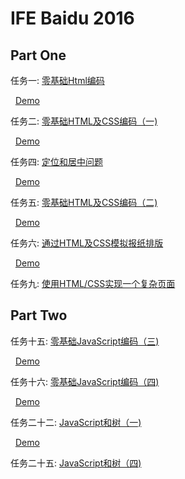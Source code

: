 # IFE Baidu 2016


Part One
-----


任务一: [零基础Html编码](http://ife.baidu.com/task/detail?taskId=1)

&nbsp;&nbsp;[Demo](http://zoewys.github.io/ife-2016/part1/task01/index.html)

任务二: [零基础HTML及CSS编码（一)](http://ife.baidu.com/task/detail?taskId=2)

&nbsp;&nbsp;[Demo](http://zoewys.github.io/ife-2016/part1/task02/index.html)

<!--任务三: [三栏式布局](http://ife.baidu.com/task/detail?taskId=3)-->

任务四: [定位和居中问题](http://ife.baidu.com/task/detail?taskId=4)

&nbsp;&nbsp;[Demo](http://zoewys.github.io/ife-2016/part1/task04/index.html)

任务五: [零基础HTML及CSS编码（二)](http://ife.baidu.com/task/detail?taskId=5)

&nbsp;&nbsp;[Demo](http://zoewys.github.io/ife-2016/part1/task05/index.html)

任务六: [通过HTML及CSS模拟报纸排版](http://ife.baidu.com/task/detail?taskId=6)

&nbsp;&nbsp;[Demo](http://zoewys.github.io/ife-2016/part1/task06/index.html)

<!--任务七: [实现常见的技术产品官网的页面架构及样式布局](http://ife.baidu.com/task/detail?taskId=7)-->

<!--任务八: [响应式网格（栅格化）布局](http://ife.baidu.com/task/detail?taskId=8)-->

任务九: [使用HTML/CSS实现一个复杂页面](http://ife.baidu.com/task/detail?taskId=9)

<!--任务十: [Flexbox 布局练习](http://ife.baidu.com/task/detail?taskId=10)-->

<!--任务十一: [移动Web页面布局实践](http://ife.baidu.com/task/detail?taskId=11)-->

<!--任务十二: [学习CSS 3的新特性](http://ife.baidu.com/task/detail?taskId=12)-->


Part Two
-----


<!--任务十三: [零基础JavaScript编码（一)](http://ife.baidu.com/task/detail?taskId=13)-->

<!--任务十四: [零基础JavaScript编码（二)](http://ife.baidu.com/task/detail?taskId=14)-->

任务十五: [零基础JavaScript编码（三)](http://ife.baidu.com/task/detail?taskId=15)

&nbsp;&nbsp;[Demo](http://zoewys.github.io/ife-2016/part2/task15/index.html)

任务十六: [零基础JavaScript编码（四)](http://ife.baidu.com/task/detail?taskId=16)

&nbsp;&nbsp;[Demo](http://zoewys.github.io/ife-2016/part2/task16/index.html)

<!--任务十七: [零基础JavaScript编码（五)](http://ife.baidu.com/task/detail?taskId=17)-->

<!--任务十八: [基础JavaScript练习（一)](http://ife.baidu.com/task/detail?taskId=18)-->

<!--任务十九: [基础JavaScript练习（二)](http://ife.baidu.com/task/detail?taskId=19)-->

<!--任务二十: [基础JavaScript练习（三)](http://ife.baidu.com/task/detail?taskId=20)-->

<!--任务二十一: [基础JavaScript练习（四)](http://ife.baidu.com/task/detail?taskId=21)-->

任务二十二: [JavaScript和树（一)](http://ife.baidu.com/task/detail?taskId=22)

&nbsp;&nbsp;[Demo](http://zoewys.github.io/ife-2016/part2/task22/index.html)

<!--任务二十三: [JavaScript和树（二)](http://ife.baidu.com/task/detail?taskId=23)-->

<!--任务二十四: [JavaScript和树（三)](http://ife.baidu.com/task/detail?taskId=24)-->

任务二十五: [JavaScript和树（四)](http://ife.baidu.com/task/detail?taskId=25)

<!--任务二十六: [行星和飞船（一)](http://ife.baidu.com/task/detail?taskId=26)-->

<!--任务二十七: [行星和飞船（二)](http://ife.baidu.com/task/detail?taskId=27)-->

<!--任务二十八: [行星和飞船（三)](http://ife.baidu.com/task/detail?taskId=28)-->

<!--任务二十九: [表单（一）单个表单项的检验](http://ife.baidu.com/task/detail?taskId=29)-->

<!--任务三十: [表单（二）多个表单项的动态校验](http://ife.baidu.com/task/detail?taskId=30)-->

<!--任务三十一: [表单（三）联动](http://ife.baidu.com/task/detail?taskId=31)-->

<!--任务三十二: [表单（四）实现表单自动生成工厂](http://ife.baidu.com/task/detail?taskId=32)-->

<!--任务三十三: [听指令的小方块（一）](http://ife.baidu.com/task/detail?taskId=33)-->

<!--任务三十四: [听指令的小方块（二）](http://ife.baidu.com/task/detail?taskId=34)-->

<!--任务三十五: [听指令的小方块（三）](http://ife.baidu.com/task/detail?taskId=35)-->

<!--任务三十六: [听指令的小方块（四）](http://ife.baidu.com/task/detail?taskId=36)-->